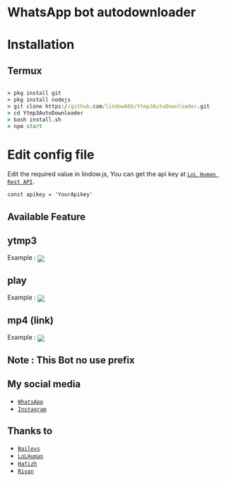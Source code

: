 # WhatsApp bot autodownloader

# Installation

## Termux

```cmd

> pkg install git
> pkg install nodejs
> git clone https://github.com/lindow666/Ytmp3AutoDownloader.git
> cd Ytmp3AutoDownloader
> bash install.sh
> npm start

```
# Edit config file
Edit the required value in lindow.js, You can get the api key at [`LoL Human Rest API`](http://api.lolhuman.xyz/).
```cmd
const apikey = 'YourApikey'
```
## Available Feature

## ytmp3

  Example :
<img align="center" height="auto" src="https://i.ibb.co/sbFMDRT/IMG-20210312-004810.jpg"/>

## play
  
  Example :
<img align="center" height="auto" src="https://i.ibb.co/8YqscGp/Screenshot-2021-03-12-21-33-08-67.png"/>

## mp4 (link)

  Example :
<img align="center" height="auto" src="https://i.ibb.co/thQNScd/Screenshot-2021-03-12-21-23-13-44.png"/>

## Note : This Bot no use prefix

## My social media

* [`WhatsApp`](http://wa.me/6289513946766)
* [`Instagram`](http://instagram.com/lindoww.6)

## Thanks to

* [`Baileys`](https://github.com/adiwajshing/Baileys)
* [`LoLHuman`](https://github.com/LoL-Human)
* [`Hafizh`](https://github.com/HAFizh-15)
* [`Riyan`](https://github.com/Shitara999)
